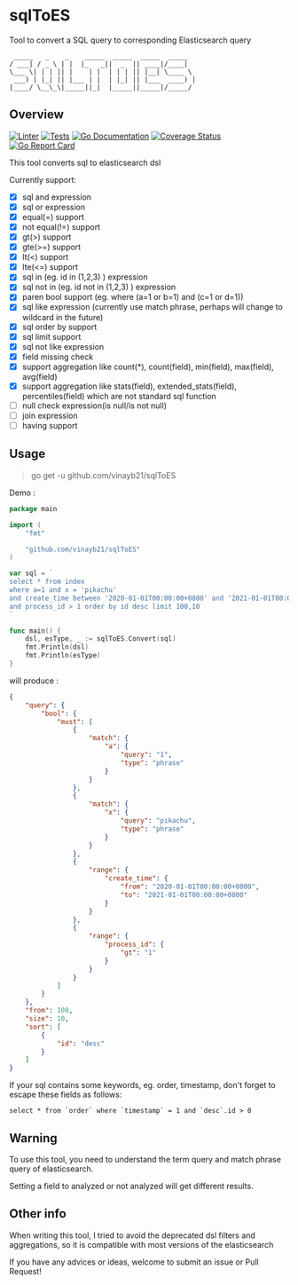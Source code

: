 # sqlToES
Tool to convert a SQL query to corresponding Elasticsearch query

```
 _____   _    _    _____  _____  _____  _____
/ ___| / _ \ | |  |_   _||  _  || ____|/____|
\___ \| | | || |    | |  | | | || |__| \____ \
 ___) | |_| || |___ | |  | |_| || |___  ____) |
|____/ \__\_\|_____||_|  |_____||_____|/_____/
```


Overview
-----------
[![Linter](https://github.com/vinayb21/sqlToES/workflows/Linter/badge.svg)](https://github.com/vinayb21/sqlToES/actions?query=workflow%3ALinter)
[![Tests](https://github.com/vinayb21/sqlToES/workflows/Tests/badge.svg)](https://github.com/vinayb21/sqlToES/actions?query=workflow%3ATests)
[![Go Documentation](http://img.shields.io/badge/go-documentation-blue.svg?style=flat-square)](https://godoc.org/github.com/vinayb21/sqlToES)
[![Coverage Status](https://coveralls.io/repos/github/vinayb21/sqlToES/badge.svg?branch=master)](https://coveralls.io/github.com/vinayb21/sqlToES?branch=master)
[![Go Report Card](https://goreportcard.com/badge/github.com/vinayb21/sqlToES)](https://goreportcard.com/report/github.com/vinayb21/sqlToES)


This tool converts sql to elasticsearch dsl

Currently support:

- [x] sql and expression
- [x] sql or expression
- [x] equal(=) support
- [x] not equal(!=) support
- [x] gt(>) support
- [x] gte(>=) support
- [x] lt(<) support
- [x] lte(<=) support
- [x] sql in (eg. id in (1,2,3) ) expression
- [x] sql not in (eg. id not in (1,2,3) ) expression
- [x] paren bool support (eg. where (a=1 or b=1) and (c=1 or d=1))
- [x] sql like expression (currently use match phrase, perhaps will change to wildcard in the future)
- [x] sql order by support
- [x] sql limit support
- [x] sql not like expression
- [x] field missing check
- [x] support aggregation like count(\*), count(field), min(field), max(field), avg(field)
- [x] support aggregation like stats(field), extended_stats(field), percentiles(field) which are not standard sql function
- [ ] null check expression(is null/is not null)
- [ ] join expression
- [ ] having support

Usage
-------------

> go get -u github.com/vinayb21/sqlToES

Demo :
```go
package main

import (
    "fmt"

    "github.com/vinayb21/sqlToES"
)

var sql = `
select * from index
where a=1 and x = 'pikachu'
and create_time between '2020-01-01T00:00:00+0800' and '2021-01-01T00:00:00+0800'
and process_id > 1 order by id desc limit 100,10
`

func main() {
    dsl, esType, _ := sqlToES.Convert(sql)
    fmt.Println(dsl)
    fmt.Println(esType)
}

```
will produce :
```json
{
    "query": {
        "bool": {
            "must": [
                {
                    "match": {
                        "a": {
                            "query": "1",
                            "type": "phrase"
                        }
                    }
                },
                {
                    "match": {
                        "x": {
                            "query": "pikachu",
                            "type": "phrase"
                        }
                    }
                },
                {
                    "range": {
                        "create_time": {
                            "from": "2020-01-01T00:00:00+0800",
                            "to": "2021-01-01T00:00:00+0800"
                        }
                    }
                },
                {
                    "range": {
                        "process_id": {
                            "gt": "1"
                        }
                    }
                }
            ]
        }
    },
    "from": 100,
    "size": 10,
    "sort": [
        {
            "id": "desc"
        }
    ]
}
```

If your sql contains some keywords, eg. order, timestamp, don't forget to escape these fields as follows:

```
select * from `order` where `timestamp` = 1 and `desc`.id > 0
```

Warning
------------
To use this tool, you need to understand the term query and match phrase query of elasticsearch.

Setting a field to analyzed or not analyzed will get different results.


Other info
------------
When writing this tool, I tried to avoid the deprecated dsl filters and aggregations, so it is compatible with most versions of the elasticsearch

If you have any advices or ideas, welcome to submit an issue or Pull Request!

